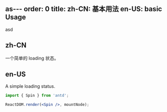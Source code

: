 as---
order: 0
title:
  zh-CN: 基本用法
  en-US: basic Usage
---
asd
## zh-CN

一个简单的 loading 状态。

## en-US

A simple loading status.

```jsx
import { Spin } from 'antd';

ReactDOM.render(<Spin />, mountNode);
```
